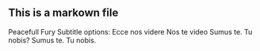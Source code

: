 ## This is a markown file
Peacefull Fury
Subtitle options:
Ecce nos videre
Nos te video
Sumus te. Tu nobis?
Sumus te. Tu nobis.
